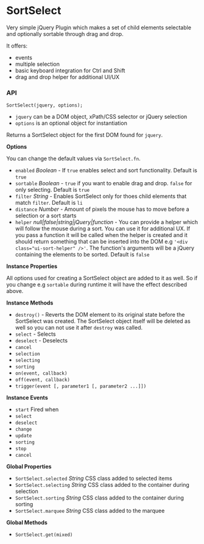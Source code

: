 # SortSelect
Very simple jQuery Plugin which makes a set of child elements selectable and optionally sortable through drag and drop.

It offers:

- events
- multiple selection
- basic keyboard integration for Ctrl and Shift
- drag and drop helper for additional UI/UX

### API

`SortSelect(jquery, options);`

- `jquery` can be a DOM object, xPath/CSS selector or jQuery selection
- `options` is an optional object for instantiation

Returns a SortSelect object for the first DOM found for `jquery`.

**Options**

You can change the default values via `SortSelect.fn`.

- `enabled` *Boolean* - If `true` enables select and sort functionality. Default is `true`
- `sortable` *Boolean* - `true` if you want to enable drag and drop. `false` for only selecting. Default is `true`
- `filter` *String* - Enables SortSelect only for thoes child elements that match `filter`. Default is `li`
- `distance` *Number* - Amount of pixels the mouse has to move before a selection or a sort starts
- `helper` *null|false|string|jQuery|function* - You can provide a helper which will follow the mouse during a sort. You can use it for additional UX. If you pass a function it will be called when the helper is created and it should return something that can be inserted into the DOM e.g `'<div class="ui-sort-helper" />'`. The function's arguments will be a jQuery containing the elements to be sorted. Default is `false`

**Instance Properties**

All options used for creating a SortSelect object are added to it as well.
So if you change e.g `sortable` during runtime it will have the effect described above.

**Instance Methods**

- `destroy()` - Reverts the DOM element to its original state before the SortSelect was created. The SortSelect object itself will be deleted as well so you can not use it after `destroy` was called.
- `select` - Selects
- `deselect` - Deselects
- `cancel`
- `selection`
- `selecting`
- `sorting`
- `on(event, callback)`
- `off(event, callback)`
- `trigger(event [, parameter1 [, parameter2 ...]])`

**Instance Events**

- `start` Fired when
- `select`
- `deselect`
- `change`
- `update`
- `sorting`
- `stop`
- `cancel`

**Global Properties**

- `SortSelect.selected` *String* CSS class added to selected items
- `SortSelect.selecting` *String* CSS class added to the container during selection
- `SortSelect.sorting` *String* CSS class added to the container during sorting
- `SortSelect.marquee` *String* CSS class added to the marquee

**Global Methods**

- `SortSelect.get(mixed)`
